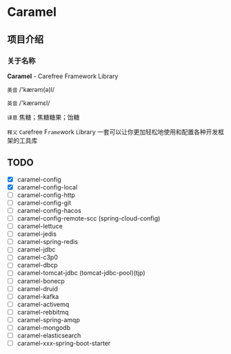 # Caramel

## 项目介绍

### 关于名称

**Caramel** - Carefree Framework Library

`美音` /'kærəm(ə)l/

`英音` /'kærəmɛl/

`译意` 焦糖；焦糖糖果；饴糖

`释义` `Ca`refree F`rame`work `L`ibrary 一套可以让你更加轻松地使用和配置各种开发框架的工具库

## TODO

- [x] caramel-config
- [x] caramel-config-local
- [ ] caramel-config-http
- [ ] caramel-config-git
- [ ] caramel-config-hacos
- [ ] caramel-config-remote-scc (spring-cloud-config)
- [ ] caramel-lettuce
- [ ] caramel-jedis
- [ ] caramel-spring-redis
- [ ] caramel-jdbc
- [ ] caramel-c3p0
- [ ] caramel-dbcp
- [ ] caramel-tomcat-jdbc (tomcat-jdbc-pool)(tjp)
- [ ] caramel-bonecp
- [ ] caramel-druid
- [ ] caramel-kafka
- [ ] caramel-activemq
- [ ] caramel-rebbitmq
- [ ] caramel-spring-amqp
- [ ] caramel-mongodb
- [ ] caramel-elasticsearch
- [ ] caramel-xxx-spring-boot-starter